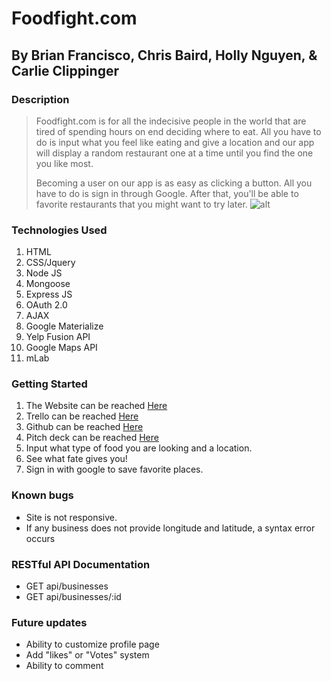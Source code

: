 # Foodfight.com
## By Brian Francisco, Chris Baird, Holly Nguyen, & Carlie Clippinger

### Description
> Foodfight.com is for all the indecisive people in the world that are tired of spending hours on end deciding where to eat. All you have to do is input what you feel like eating and give a location and our app will display a random restaurant one at a time until you find the one you like most.
> 
> Becoming a user on our app is as easy as clicking a button. All you have to do is sign in through Google. After that, you'll be able to favorite restaurants that you might want to try later.
![alt](http://i.imgur.com/FblITY8.png)

### Technologies Used
1. HTML
2. CSS/Jquery
3. Node JS
4. Mongoose
5. Express JS
6. OAuth 2.0
7. AJAX
8. Google Materialize
9. Yelp Fusion API
10. Google Maps API
11. mLab

### Getting Started
1. The Website can be reached  [Here](https://food-fight-app.herokuapp.com/)
2. Trello can be reached [Here](https://trello.com/b/XOelc49O/project-3/)
3. Github can be reached [Here](https://github.com/ibrianfrancisco/dont-panic-project)
4. Pitch deck can be reached [Here](https://docs.google.com/presentation/d/1imDNFpdFEiFSb5-7oxrZsXdYvPf8OVyoPizn9BkbRDk/edit#slide=id.g1c538197b1_0_0)
4. Input what type of food you are looking and a location.
5. See what fate gives you!
6. Sign in with google to save favorite places.

### Known bugs
* Site is not responsive.
* If any business does not provide longitude and latitude, a syntax error occurs

### RESTful API Documentation
* GET api/businesses
* GET api/businesses/:id

### Future updates
* Ability to customize profile page
* Add "likes" or "Votes" system
* Ability to comment
